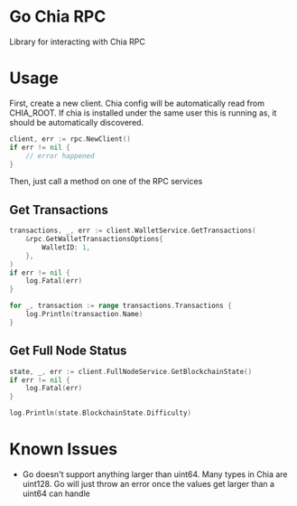 # Go Chia RPC

Library for interacting with Chia RPC

# Usage

First, create a new client. Chia config will be automatically read from CHIA_ROOT. If chia is installed under the same user this is running as, it should be automatically discovered.

```go
client, err := rpc.NewClient()
if err != nil {
	// error happened
}
```

Then, just call a method on one of the RPC services

## Get Transactions

```go
transactions, _, err := client.WalletService.GetTransactions(
    &rpc.GetWalletTransactionsOptions{
        WalletID: 1,
    },
)
if err != nil {
    log.Fatal(err)
}

for _, transaction := range transactions.Transactions {
    log.Println(transaction.Name)
}
```

## Get Full Node Status

```go
state, _, err := client.FullNodeService.GetBlockchainState()
if err != nil {
    log.Fatal(err)
}

log.Println(state.BlockchainState.Difficulty)
```

# Known Issues

* Go doesn't support anything larger than uint64. Many types in Chia are uint128. Go will just throw an error once the values get larger than a uint64 can handle
